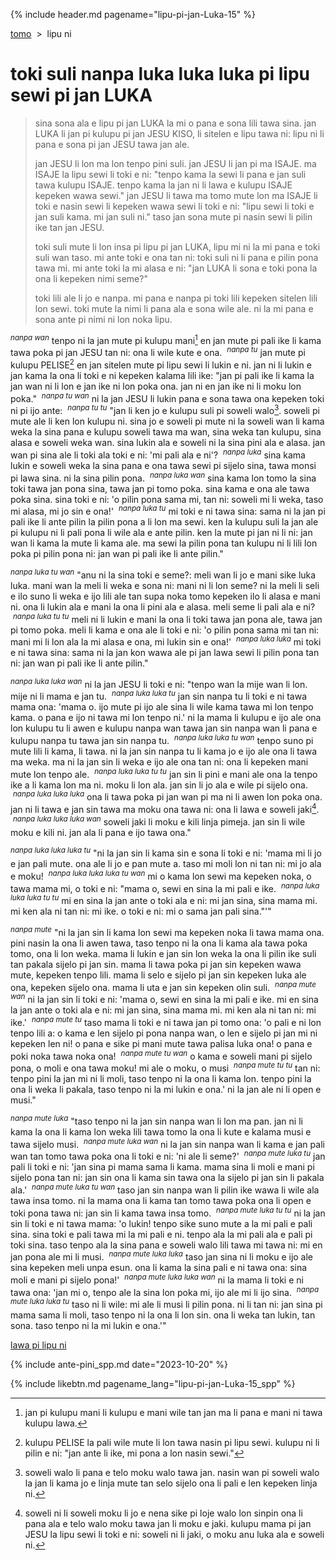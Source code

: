 {% include header.md pagename="lipu-pi-jan-Luka-15" %}



<span class="spp"><a name="lawa"></a>[tomo](https://joelthomastr.github.io/tokipona/README_spp)&nbsp;&nbsp;>&nbsp;&nbsp;lipu ni</span>

# <span class="spp">toki suli nanpa luka luka luka pi lipu sewi pi jan LUKA</span>

> <span class="spp">sina sona ala e lipu pi jan LUKA la mi o pana e sona lili tawa sina. jan LUKA li jan pi kulupu pi jan JESU KISO, li sitelen e lipu tawa ni: lipu ni li pana e sona pi jan JESU tawa jan ale.</span>
>
>
> <span class="spp">jan JESU li lon ma lon tenpo pini suli. jan JESU li jan pi ma ISAJE. ma ISAJE la lipu sewi li toki e ni: "tenpo kama la sewi li pana e jan suli tawa kulupu ISAJE. tenpo kama la jan ni li lawa e kulupu ISAJE kepeken wawa sewi." jan JESU li tawa ma tomo mute lon ma ISAJE li toki e nasin sewi li kepeken wawa sewi li toki e ni: "lipu sewi li toki e jan suli kama. mi jan suli ni." taso jan sona mute pi nasin sewi li pilin ike tan jan JESU.</span>
>
> <span class="spp">toki suli mute li lon insa pi lipu pi jan LUKA, lipu mi ni la mi pana e toki suli wan taso. mi ante toki e ona tan ni: toki suli ni li pana e pilin pona tawa mi. mi ante toki la mi alasa e ni: "jan LUKA li sona e toki pona la ona li kepeken nimi seme?"</span>
>
> <span class="spp">toki lili ale li jo e nanpa. mi pana e nanpa pi toki lili kepeken sitelen lili lon sewi. toki mute la nimi li pana ala e sona wile ale. ni la mi pana e sona ante pi nimi ni lon noka lipu.</span>

<span class="spp"><sup>_nanpa wan_</sup> tenpo ni la jan mute pi kulupu mani[^1] en jan mute pi pali ike li kama tawa poka pi jan JESU tan ni: ona li wile kute e ona. &nbsp;<sup>_nanpa tu_</sup> jan mute pi kulupu PELISE[^2] en jan sitelen mute pi lipu sewi li lukin e ni. jan ni li lukin e jan kama la ona li toki e ni kepeken kalama lili ike: "jan pi pali ike li kama la jan wan ni li lon e jan ike ni lon poka ona. jan ni en jan ike ni li moku lon poka." &nbsp;<sup>_nanpa tu wan_</sup> ni la jan JESU li lukin pana e sona tawa ona kepeken toki ni pi ijo ante: &nbsp;<sup>_nanpa tu tu_</sup> "jan li ken jo e kulupu suli pi soweli walo[^3]. soweli pi mute ale li ken lon kulupu ni. sina jo e soweli pi mute ni la soweli wan li kama weka la sina pana e kulupu soweli tawa ma wan, sina weka tan kulupu, sina alasa e soweli weka wan. sina lukin ala e soweli ni la sina pini ala e alasa. jan wan pi sina ale li toki ala toki e ni: 'mi pali ala e ni'? &nbsp;<sup>_nanpa luka_</sup> sina kama lukin e soweli weka la sina pana e ona tawa sewi pi sijelo sina, tawa monsi pi lawa sina. ni la sina pilin pona. &nbsp;<sup>_nanpa luka wan_</sup> sina kama lon tomo la sina toki tawa jan pona sina, tawa jan pi tomo poka. sina kama e ona ale tawa poka sina. sina toki e ni: 'o pilin pona sama mi, tan ni: soweli mi li weka, taso mi alasa, mi jo sin e ona!' &nbsp;<sup>_nanpa luka tu_</sup> mi toki e ni tawa sina: sama ni la jan pi pali ike li ante pilin la pilin pona a li lon ma sewi. ken la kulupu suli la jan ale pi kulupu ni li pali pona li wile ala e ante pilin. ken la mute pi jan ni li ni: jan wan li kama la mute li kama ale. ma sewi la pilin pona tan kulupu ni li lili lon poka pi pilin pona ni: jan wan pi pali ike li ante pilin."</span>

<span class="spp"><sup>_nanpa luka tu wan_</sup> "anu ni la sina toki e seme?: meli wan li jo e mani sike luka luka. mani wan la meli li weka e sona ni: mani ni li lon seme? ni la meli li seli e ilo suno li weka e ijo lili ale tan supa noka tomo kepeken ilo li alasa e mani ni. ona li lukin ala e mani la ona li pini ala e alasa. meli seme li pali ala e ni? &nbsp;<sup>_nanpa luka tu tu_</sup> meli ni li lukin e mani la ona li toki tawa jan pona ale, tawa jan pi tomo poka. meli li kama e ona ale li toki e ni: 'o pilin pona sama mi tan ni: mani mi li lon ala la mi alasa e ona, mi lukin sin e ona!' &nbsp;<sup>_nanpa luka luka_</sup> mi toki e ni tawa sina: sama ni la jan kon wawa ale pi jan lawa sewi li pilin pona tan ni: jan wan pi pali ike li ante pilin."</span>

<span class="spp"><sup>_nanpa luka luka wan_</sup> ni la jan JESU li toki e ni: "tenpo wan la mije wan li lon. mije ni li mama e jan tu. &nbsp;<sup>_nanpa luka luka tu_</sup> jan sin nanpa tu li toki e ni tawa mama ona: 'mama o. ijo mute pi ijo ale sina li wile kama tawa mi lon tenpo kama. o pana e ijo ni tawa mi lon tenpo ni.' ni la mama li kulupu e ijo ale ona lon kulupu tu li awen e kulupu nanpa wan tawa jan sin nanpa wan li pana e kulupu nanpa tu tawa jan sin nanpa tu. &nbsp;<sup>_nanpa luka luka tu wan_</sup> tenpo suno pi mute lili li kama, li tawa. ni la jan sin nanpa tu li kama jo e ijo ale ona li tawa ma weka. ma ni la jan sin li weka e ijo ale ona tan ni: ona li kepeken mani mute lon tenpo ale. &nbsp;<sup>_nanpa luka luka tu tu_</sup> jan sin li pini e mani ale ona la tenpo ike a li kama lon ma ni. moku li lon ala. jan sin li jo ala e wile pi sijelo ona. &nbsp;<sup>_nanpa luka luka luka_</sup> ona li tawa poka pi jan wan pi ma ni li awen lon poka ona. jan ni li tawa e jan sin tawa ma moku ona tawa ni: ona li lawa e soweli jaki[^4]. &nbsp;<sup>_nanpa luka luka luka wan_</sup> soweli jaki li moku e kili linja pimeja. jan sin li wile moku e kili ni. jan ala li pana e ijo tawa ona."</span>

<span class="spp"><sup>_nanpa luka luka luka tu_</sup> "ni la jan sin li kama sin e sona li toki e ni: 'mama mi li jo e jan pali mute. ona ale li jo e pan mute a. taso mi moli lon ni tan ni: mi jo ala e moku! &nbsp;<sup>_nanpa luka luka luka tu wan_</sup> mi o kama lon sewi ma kepeken noka, o tawa mama mi, o toki e ni: "mama o, sewi en sina la mi pali e ike. &nbsp;<sup>_nanpa luka luka luka tu tu_</sup> mi en sina la jan ante o toki ala e ni: mi jan sina, sina mama mi. mi ken ala ni tan ni: mi ike. o toki e ni: mi o sama jan pali sina."'"</span>

<span class="spp"><sup>_nanpa mute_</sup> "ni la jan sin li kama lon sewi ma kepeken noka li tawa mama ona. pini nasin la ona li awen tawa, taso tenpo ni la ona li kama ala tawa poka tomo, ona li lon weka. mama li lukin e jan sin lon weka la ona li pilin ike suli tan pakala sijelo pi jan sin. mama li tawa poka pi jan sin kepeken wawa mute, kepeken tenpo lili. mama li selo e sijelo pi jan sin kepeken luka ale ona, kepeken sijelo ona. mama li uta e jan sin kepeken olin suli. &nbsp;<sup>_nanpa mute wan_</sup> ni la jan sin li toki e ni: 'mama o, sewi en sina la mi pali e ike. mi en sina la jan ante o toki ala e ni: mi jan sina, sina mama mi. mi ken ala ni tan ni: mi ike.' &nbsp;<sup>_nanpa mute tu_</sup> taso mama li toki e ni tawa jan pi tomo ona: 'o pali e ni lon tenpo lili a: o kama e len sijelo pi pona nanpa wan, o len e sijelo pi jan mi ni kepeken len ni! o pana e sike pi mani mute tawa palisa luka ona! o pana e poki noka tawa noka ona! &nbsp;<sup>_nanpa mute tu wan_</sup> o kama e soweli mani pi sijelo pona, o moli e ona tawa moku! mi ale o moku, o musi &nbsp;<sup>_nanpa mute tu tu_</sup> tan ni: tenpo pini la jan mi ni li moli, taso tenpo ni la ona li kama lon. tenpo pini la ona li weka li pakala, taso tenpo ni la mi lukin e ona.' ni la jan ale ni li open e musi."</span>

<span class="spp"><sup>_nanpa mute luka_</sup> "taso tenpo ni la jan sin nanpa wan li lon ma pan. jan ni li kama la ona li kama lon weka lili tawa tomo la ona li kute e kalama musi e tawa sijelo musi. &nbsp;<sup>_nanpa mute luka wan_</sup> ni la jan sin nanpa wan li kama e jan pali wan tan tomo tawa poka ona li toki e ni: 'ni ale li seme?' &nbsp;<sup>_nanpa mute luka tu_</sup> jan pali li toki e ni: 'jan sina pi mama sama li kama. mama sina li moli e mani pi sijelo pona tan ni: jan sin ona li kama sin tawa ona la sijelo pi jan sin li pakala ala.' &nbsp;<sup>_nanpa mute luka tu wan_</sup> taso jan sin nanpa wan li pilin ike wawa li wile ala tawa insa tomo. ni la mama ona li kama tan tomo tawa poka ona li open e toki pona tawa ni: jan sin li kama tawa insa tomo. &nbsp;<sup>_nanpa mute luka tu tu_</sup> ni la jan sin li toki e ni tawa mama: 'o lukin! tenpo sike suno mute a la mi pali e pali sina. sina toki e pali tawa mi la mi pali e ni. tenpo ala la mi pali ala e pali pi toki sina. taso tenpo ala la sina pana e soweli walo lili tawa mi tawa ni: mi en jan pona ale mi li musi. &nbsp;<sup>_nanpa mute luka luka_</sup> taso jan sina ni li moku e ijo ale sina kepeken meli unpa esun. ona li kama la sina pali e ni tawa ona: sina moli e mani pi sijelo pona!' &nbsp;<sup>_nanpa mute luka luka wan_</sup> ni la mama li toki e ni tawa ona: 'jan mi o, tenpo ale la sina lon poka mi, ijo ale mi li ijo sina. &nbsp;<sup>_nanpa mute luka luka tu_</sup> taso ni li wile: mi ale li musi li pilin pona. ni li tan ni: jan sina pi mama sama li moli, taso tenpo ni la ona li lon sin. ona li weka tan lukin, tan sona. taso tenpo ni la mi lukin e ona.'"</span>

<span class="spp">[lawa pi lipu ni](#lawa)</span>


[^1]: <span class="spp"> jan pi kulupu mani li kulupu e mani wile tan jan ma li pana e mani ni tawa kulupu lawa.</span>
[^2]: <span class="spp"> kulupu PELISE la pali wile mute li lon tawa nasin pi lipu sewi. kulupu ni li pilin e ni: "jan ante li ike, mi pona a lon nasin sewi."</span>
[^3]: <span class="spp"> soweli walo li pana e telo moku walo tawa jan. nasin wan pi soweli walo la jan li kama jo e linja mute tan selo sijelo ona li pali e len kepeken linja ni.</span>
[^4]: <span class="spp"> soweli ni li soweli moku li jo e nena sike pi loje walo lon sinpin ona li pana ala e telo walo moku tawa jan li moku e jaki. kulupu mama pi jan JESU la lipu sewi li toki e ni: soweli ni li jaki, o moku anu luka ala e soweli ni.</span>

{% include ante-pini_spp.md date="2023-10-20" %}

{% include likebtn.md pagename_lang="lipu-pi-jan-Luka-15_spp" %}
